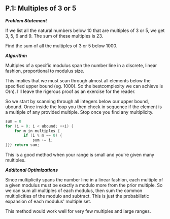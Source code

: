 ## P.1: Multiples of 3 or 5
***Problem Statement***

If we list all the natural numbers below 10 that are multiples 
of 3 or 5, we get 3, 5, 6 and 9. The sum of these multiples is 23.

Find the sum of all the multiples of 3 or 5 below 1000.

***Algorithm***

Multiples of a specific modulus span the number line in a discrete,
linear fashion, proportional to modulus size. 

This implies that we must scan through almost all elements below 
the specified upper bound (eg. 1000). So the bestcomplexity we can
achieve is O(n). I'll leave the rigerous proof as an exercise for
the reader. 

So we start by scanning through all integers below our upper bound,
ubound. Once inside the loop you then check in sequence if the 
element is a multiple of any provided multiple. Stop once you find any
multiplicity. 

```c
sum = 0
for (i = 0; i < ubound; ++i) {
    for m in multiples {
        if (i % m == 0) {
            sum += i;
}}} return sum;
```

This is a good method when your range is small and you're given many
multiples.


***Additonal Optimizations***

Since multiplicity spans the number line in a linear fashion, each 
multiple of a given modulus must be exactly a modulo more from the
prior multiple. So we can sum all multiples of each modulus, then 
sum the common multiplicities of the modulo and subtract. This is 
just the probabilistic expansion of each modulus' multiple set.

This method would work well for very few multiples and large ranges.
